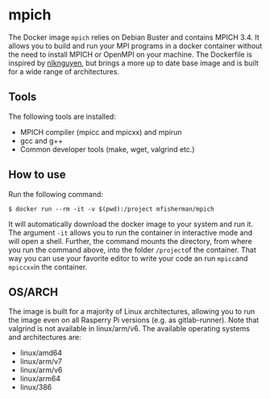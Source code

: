 # mpich
The Docker image `mpich` relies on Debian Buster and contains MPICH 3.4.
It allows you to build and run your MPI programs in a docker container without the need to install MPICH or OpenMPI on your machine.
The Dockerfile is inspired by [nlknguyen](https://hub.docker.com/r/nlknguyen/alpine-mpich/), but brings a more up to date base image and is built for a wide range of architectures.

## Tools
The following tools are installed:
- MPICH compiler (mpicc and mpicxx) and mpirun
- gcc and g++
- Common developer tools (make, wget, valgrind etc.)

## How to use
Run the following command:
```
$ docker run --rm -it -v $(pwd):/project mfisherman/mpich
```
It will automatically download the docker image to your system and run it.
The argument `-it` allows you to run the container in interactive mode and will open a shell.
Further, the command mounts the directory, from where you run the command above, into the folder `/project`of the container.
That way you can use your favorite editor to write your code an run `mpicc`and `mpiccxx`in the container.

## OS/ARCH
The image is built for a majority of Linux architectures, allowing you to run the image even on all Rasperry Pi versions (e.g. as gitlab-runner).
Note that valgrind is not available in linux/arm/v6.
The available operating systems and architectures are:

 - linux/amd64
 - linux/arm/v7
 - linux/arm/v6
 - linux/arm64
 - linux/386
